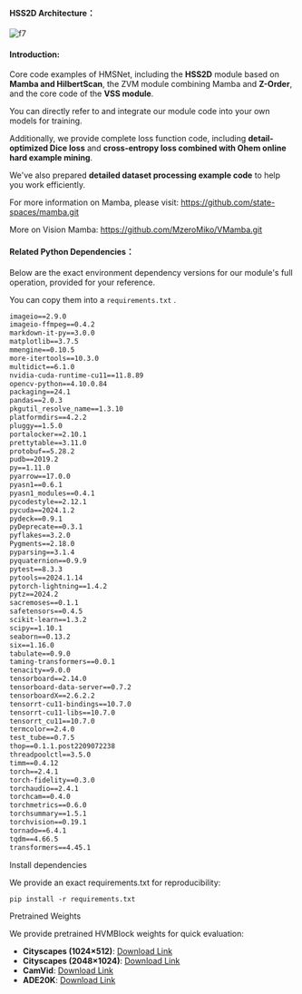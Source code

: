 #### HSS2D Architecture：
![f7](https://github.com/user-attachments/assets/4c633e31-bdbe-41d2-b7f4-496db399895d)

#### Introduction:

Core code examples of HMSNet, including the **HSS2D** module based on **Mamba and HilbertScan**, the ZVM module combining Mamba and **Z-Order**, and the core code of the **VSS module**.

You can directly refer to and integrate our module code into your own models for training. 

Additionally, we provide complete loss function code, including **detail-optimized Dice loss** and **cross-entropy loss combined with Ohem online hard example mining**. 

We've also prepared **detailed dataset processing example code** to help you work efficiently.

For more information on Mamba, please visit: https://github.com/state-spaces/mamba.git

More on Vision Mamba: https://github.com/MzeroMiko/VMamba.git



#### Related Python Dependencies：

Below are the exact environment dependency versions for our module's full operation, provided for your reference. 

You can copy them into a `requirements.txt` .

```xml
imageio==2.9.0
imageio-ffmpeg==0.4.2
markdown-it-py==3.0.0
matplotlib==3.7.5
mmengine==0.10.5
more-itertools==10.3.0
multidict==6.1.0
nvidia-cuda-runtime-cu11==11.8.89
opencv-python==4.10.0.84
packaging==24.1
pandas==2.0.3
pkgutil_resolve_name==1.3.10
platformdirs==4.2.2
pluggy==1.5.0
portalocker==2.10.1
prettytable==3.11.0
protobuf==5.28.2
pudb==2019.2
py==1.11.0
pyarrow==17.0.0
pyasn1==0.6.1
pyasn1_modules==0.4.1
pycodestyle==2.12.1
pycuda==2024.1.2
pydeck==0.9.1
pyDeprecate==0.3.1
pyflakes==3.2.0
Pygments==2.18.0
pyparsing==3.1.4
pyquaternion==0.9.9
pytest==8.3.3
pytools==2024.1.14
pytorch-lightning==1.4.2
pytz==2024.2
sacremoses==0.1.1
safetensors==0.4.5
scikit-learn==1.3.2
scipy==1.10.1
seaborn==0.13.2
six==1.16.0
tabulate==0.9.0
taming-transformers==0.0.1
tenacity==9.0.0
tensorboard==2.14.0
tensorboard-data-server==0.7.2
tensorboardX==2.6.2.2
tensorrt-cu11-bindings==10.7.0
tensorrt-cu11-libs==10.7.0
tensorrt_cu11==10.7.0
termcolor==2.4.0
test_tube==0.7.5
thop==0.1.1.post2209072238
threadpoolctl==3.5.0
timm==0.4.12
torch==2.4.1
torch-fidelity==0.3.0
torchaudio==2.4.1
torchcam==0.4.0
torchmetrics==0.6.0
torchsummary==1.5.1
torchvision==0.19.1
tornado==6.4.1
tqdm==4.66.5
transformers==4.45.1
```

Install dependencies

We provide an exact requirements.txt for reproducibility:
```
pip install -r requirements.txt
```

Pretrained Weights

We provide pretrained HVMBlock weights for quick evaluation:

- **Cityscapes (1024×512)**: [Download Link](https://your-download-url.com/cityscapes_1024x512.pth)  
- **Cityscapes (2048×1024)**: [Download Link](https://your-download-url.com/cityscapes_2048x1024.pth)  
- **CamVid**: [Download Link](https://your-download-url.com/camvid.pth)  
- **ADE20K**: [Download Link](https://your-download-url.com/ade20k.pth)  





